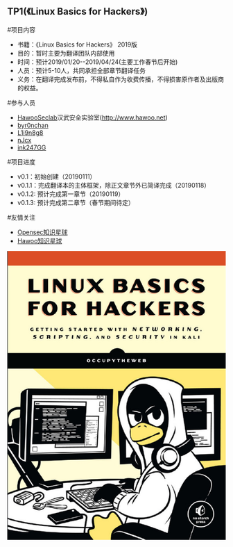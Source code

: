 ## TP1(《Linux Basics for Hackers》)
#项目内容 
- 书籍：《Linux Basics for Hackers》 2019版
- 目的：暂时主要为翻译团队内部使用
- 时间：预计2019/01/20--2019/04/24(主要工作春节后开始)
- 人员：预计5-10人，共同承担全部章节翻译任务
- 义务：在翻译完成发布前，不得私自作为收费传播，不得损害原作者及出版商的权益。

#参与人员
- [HawooSeclab](https://github.com/hawoosec)汉武安全实验室(http://www.hawoo.net)
- [byr0nchan](https://github.com/byr0nchan)
- [L1i9n8g8](https://github.com/L1i9n8g8)
- [nJcx](https://github.com/nJcx)
- [ink247GG](https://github.com/ink247GG)

#项目进度 
- v0.1：初始创建（20190111）
- v0.1.1：完成翻译本的主体框架，除正文章节外已简译完成（20190118）
- v0.1.2: 预计完成第一章节（20190119）
- v0.1.3: 预计完成第二章节（春节期间待定）

#友情关注 
- [Opensec知识星球](https://t.zsxq.com/vrvjAuN)
- [Hawoo知识星球](https://t.zsxq.com/2bQvFYJ)

![](./Book_name.jpg)
